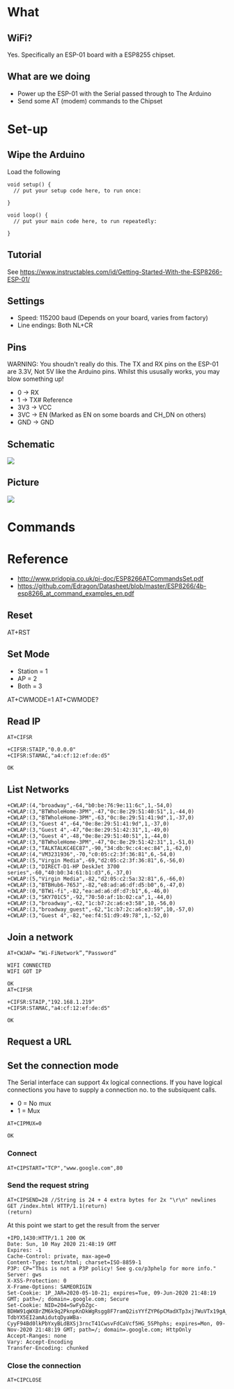 # What

## WiFi?

Yes. Specifically an ESP-01 board with a ESP8255 chipset.

## What are we doing

* Power up the ESP-01 with the Serial passed through to The Arduino
* Send some AT (modem) commands to the Chipset

# Set-up

## Wipe the Arduino

Load  the following

```
void setup() {
  // put your setup code here, to run once:

}

void loop() {
  // put your main code here, to run repeatedly:

}
```

## Tutorial

See https://www.instructables.com/id/Getting-Started-With-the-ESP8266-ESP-01/

## Settings

* Speed: 115200 baud (Depends on your board, varies from factory)
* Line endings: Both NL+CR

## Pins

WARNING: You shoudn't really do this. The TX and RX pins on the ESP-01 are 3.3V, Not 5V like the Arduino pins. Whilst this ususally works, you may blow something up!


* 0 -> RX
* 1 -> TX# Reference
* 3V3 -> VCC
* 3VC -> EN (Marked as EN on some boards and CH_DN on others)
* GND -> GND

## Schematic

<img src="Diagram.jpg">

## Picture

<img src="Image.jpg">

# Commands

# Reference

* http://www.pridopia.co.uk/pi-doc/ESP8266ATCommandsSet.pdf
* https://github.com/Edragon/Datasheet/blob/master/ESP8266/4b-esp8266_at_command_examples_en.pdf

## Reset

AT+RST

## Set Mode

* Station = 1
* AP = 2
* Both = 3

AT+CWMODE=1
AT+CWMODE?

## Read IP

```
AT+CIFSR

+CIFSR:STAIP,"0.0.0.0"
+CIFSR:STAMAC,"a4:cf:12:ef:de:d5"

OK
```

## List Networks

```
+CWLAP:(4,"broadway",-64,"b0:be:76:9e:11:6c",1,-54,0)
+CWLAP:(3,"BTWholeHome-3PM",-47,"0c:8e:29:51:40:51",1,-44,0)
+CWLAP:(3,"BTWholeHome-3PM",-63,"0c:8e:29:51:41:9d",1,-37,0)
+CWLAP:(3,"Guest 4",-64,"0e:8e:29:51:41:9d",1,-37,0)
+CWLAP:(3,"Guest 4",-47,"0e:8e:29:51:42:31",1,-49,0)
+CWLAP:(3,"Guest 4",-48,"0e:8e:29:51:40:51",1,-44,0)
+CWLAP:(3,"BTWholeHome-3PM",-47,"0c:8e:29:51:42:31",1,-51,0)
+CWLAP:(3,"TALKTALKC4EC87",-90,"34:db:9c:c4:ec:84",1,-62,0)
+CWLAP:(4,"VM3231936",-70,"c0:05:c2:3f:36:81",6,-54,0)
+CWLAP:(5,"Virgin Media",-69,"d2:05:c2:3f:36:81",6,-56,0)
+CWLAP:(3,"DIRECT-D1-HP DeskJet 3700 series",-60,"40:b0:34:61:b1:d3",6,-37,0)
+CWLAP:(5,"Virgin Media",-82,"d2:05:c2:5a:32:81",6,-66,0)
+CWLAP:(3,"BTBHub6-765J",-82,"e8:ad:a6:df:d5:b0",6,-47,0)
+CWLAP:(0,"BTWi-fi",-82,"ea:ad:a6:df:d7:b1",6,-46,0)
+CWLAP:(3,"SKY701C5",-92,"70:50:af:1b:02:ca",1,-44,0)
+CWLAP:(3,"broadway",-62,"1c:b7:2c:a6:e3:58",10,-56,0)
+CWLAP:(3,"broadway_guest",-62,"1c:b7:2c:a6:e3:59",10,-57,0)
+CWLAP:(3,"Guest 4",-82,"ee:f4:51:d9:49:78",1,-52,0)
```

## Join a network
```
AT+CWJAP= “Wi-FiNetwork”,“Password” 

WIFI CONNECTED
WIFI GOT IP

OK
AT+CIFSR

+CIFSR:STAIP,"192.168.1.219"
+CIFSR:STAMAC,"a4:cf:12:ef:de:d5"

OK
```
## Request a URL

## Set the connection mode

The Serial interface can support 4x logical connections. If you have logical connections you have to supply
a connection no. to the subsiquent calls.

* 0 = No mux
* 1 = Mux

```
AT+CIPMUX=0

OK
```

### Connect

```
AT+CIPSTART="TCP","www.google.com",80
```

### Send the request string

```
AT+CIPSEND=28 //String is 24 + 4 extra bytes for 2x "\r\n" newlines
GET /index.html HTTP/1.1(return)
(return)
```
At this point we start to get the result from the server
```
+IPD,1430:HTTP/1.1 200 OK
Date: Sun, 10 May 2020 21:48:19 GMT
Expires: -1
Cache-Control: private, max-age=0
Content-Type: text/html; charset=ISO-8859-1
P3P: CP="This is not a P3P policy! See g.co/p3phelp for more info."
Server: gws
X-XSS-Protection: 0
X-Frame-Options: SAMEORIGIN
Set-Cookie: 1P_JAR=2020-05-10-21; expires=Tue, 09-Jun-2020 21:48:19 GMT; path=/; domain=.google.com; Secure
Set-Cookie: NID=204=SwFybZgc-BDHW91qWXBrZM6k9q2PknpKnDkWgRsgg8F7ramQ2isYYfZYP6pCMadXTp3xj7WuVTx19gA_fxWWKbqSoqVUNU-TdbYX5EI2amAidutqDyaWBa-CyyF94Bd0lkPbYxyBLdBXSj3rncT41CwsvFdCaVcf5HG_5SPhphs; expires=Mon, 09-Nov-2020 21:48:19 GMT; path=/; domain=.google.com; HttpOnly
Accept-Ranges: none
Vary: Accept-Encoding
Transfer-Encoding: chunked
```

### Close the connection

```
AT+CIPCLOSE
```
